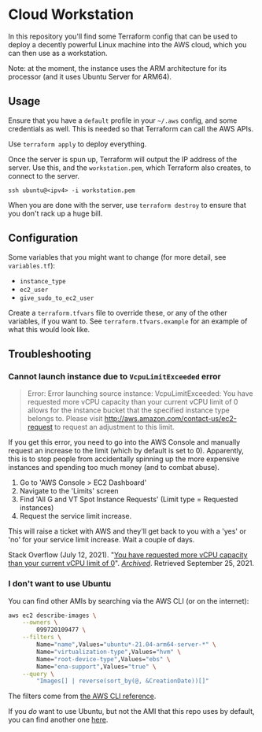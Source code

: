 # Cloud Workstation

In this repository you'll find some Terraform config that can be used to deploy a decently powerful Linux machine into the AWS cloud, which you can then use as a workstation.

Note: at the moment, the instance uses the ARM architecture for its processor (and it uses Ubuntu Server for ARM64).

## Usage

Ensure that you have a `default` profile in your `~/.aws` config, and some credentials as well. This is needed so that Terraform can call the AWS APIs.

Use `terraform apply` to deploy everything.

Once the server is spun up, Terraform will output the IP address of the server. Use this, and the `workstation.pem`, which Terraform also creates, to connect to the server.

```
ssh ubuntu@<ipv4> -i workstation.pem
```

When you are done with the server, use `terraform destroy` to ensure that you don't rack up a huge bill.

## Configuration

Some variables that you might want to change (for more detail, see `variables.tf`):

- `instance_type`
- `ec2_user`
- `give_sudo_to_ec2_user`

Create a `terraform.tfvars` file to override these, or any of the other variables, if you want to. See `terraform.tfvars.example` for an example of what this would look like.

## Troubleshooting

### Cannot launch instance due to `VcpuLimitExceeded` error

> Error: Error launching source instance: VcpuLimitExceeded: You have requested more vCPU capacity than your current vCPU limit of 0 allows for the instance bucket that the specified instance type belongs to. Please visit http://aws.amazon.com/contact-us/ec2-request to request an adjustment to this limit.

If you get this error, you need to go into the AWS Console and manually request an increase to the limit (which by default is set to 0). Apparently, this is to stop people from accidentally spinning up the more expensive instances and spending too much money (and to combat abuse).

1. Go to 'AWS Console > EC2 Dashboard'
2. Navigate to the 'Limits' screen
3. Find 'All G and VT Spot Instance Requests' (Limit type = Requested instances)
4. Request the service limit increase.

This will raise a ticket with AWS and they'll get back to you with a 'yes' or 'no' for your service limit increase. Wait a couple of days.

Stack Overflow (July 12, 2021). "[You have requested more vCPU capacity than your current vCPU limit of 0](https://stackoverflow.com/questions/68347900/you-have-requested-more-vcpu-capacity-than-your-current-vcpu-limit-of-0)". *[Archived](https://web.archive.org/web/20210925173200/https://stackoverflow.com/questions/68347900/you-have-requested-more-vcpu-capacity-than-your-current-vcpu-limit-of-0)*. Retrieved September 25, 2021.

### I don't want to use Ubuntu

You can find other AMIs by searching via the AWS CLI (or on the internet):

```bash
aws ec2 describe-images \
    --owners \
        099720109477 \
    --filters \
        Name="name",Values="ubuntu*-21.04-arm64-server-*" \
        Name="virtualization-type",Values="hvm" \
        Name="root-device-type",Values="ebs" \
        Name="ena-support",Values="true" \
    --query \
        "Images[] | reverse(sort_by(@, &CreationDate))[]"
```

The filters come from [the AWS CLI reference](https://awscli.amazonaws.com/v2/documentation/api/latest/reference/ec2/describe-images.html).

If you *do* want to use Ubuntu, but not the AMI that this repo uses by default, you can find another one [here](https://cloud-images.ubuntu.com/locator/ec2/).
